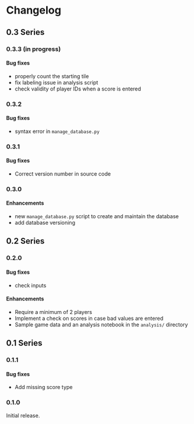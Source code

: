 # Changelog

## 0.3 Series

### 0.3.3 (in progress)

#### Bug fixes

* properly count the starting tile
* fix labeling issue in analysis script
* check validity of player IDs when a score is entered

### 0.3.2

#### Bug fixes

* syntax error in `manage_database.py`

### 0.3.1

#### Bug fixes

* Correct version number in source code

### 0.3.0

#### Enhancements

* new `manage_database.py` script to create and maintain the database
* add database versioning

## 0.2 Series

### 0.2.0

#### Bug fixes

* check inputs

#### Enhancements

* Require a minimum of 2 players
* Implement a check on scores in case bad values are entered
* Sample game data and an analysis notebook in the `analysis/` directory

## 0.1 Series

### 0.1.1

#### Bug fixes

* Add missing score type

### 0.1.0

Initial release.

